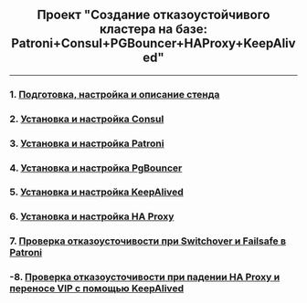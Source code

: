 <div align="center"><h2> Проект "Создание отказоустойчивого кластера на базе: Patroni+Consul+PGBouncer+HAProxy+KeepAlived" </h2></div>

***

### 1. [Подготовка, настройка и описание стенда](Stand_Info.md)
### 2. [Установка и настройка Consul](Consul.md)
### 3. [Установка и настройка Patroni](Patroni.md)
### 4. [Установка и настройка PgBouncer](PGBouncer.md)
### 5. [Установка и настройка KeepAlived](KeepAlived.md)
### 6. [Установка и настройка HA Proxy](HAProxy.md)
### 7. [Проверка отказоусточивости при Switchover и Failsafe в Patroni](test_ha_patroni.md)
### -8. [Проверка отказоусточивости при падении HA Proxy и переносе VIP с помощью KeepAlived](test_ha_vip.md)

